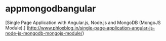 appmongodbangular
==================
[Single Page Application with Angular.js, Node.js and MongoDB (MongoJS Module).]
(http://www.phloxblog.in/single-page-application-angular-js-node-js-mongodb-mongojs-module/)